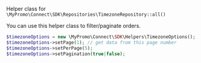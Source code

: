 Helper class for `\MyPromo\Connect\SDK\Repositories\TimezoneRepository::all()`

You can use this helper class to filter/paginate orders.

```php
$timezoneOptions = new \MyPromo\Connect\SDK\Helpers\TimezoneOptions();
$timezoneOptions->setPage(1); // get data from this page number
$timezoneOptions->setPerPage(5);
$timezoneOptions->setPagination(true|false);
```
